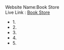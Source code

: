 Website Name:Book Store <br>
Live Link : <a href="https://ph-book-store-assignment-8.netlify.app/"> Book Store </a>
<ul class="margin-top:10px">
  <li>1.</li>
  <li>2.</li>
  <li>3.</li>
  <li>4.</li>
  <li>5.</li>
</ul>

